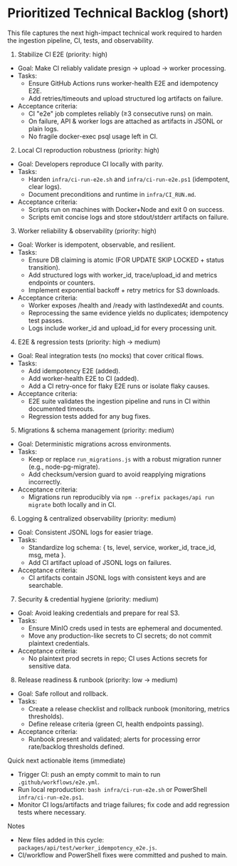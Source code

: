 # Prioritized Technical Backlog (short)

This file captures the next high-impact technical work required to harden the ingestion pipeline, CI, tests, and observability.

1) Stabilize CI E2E (priority: high)
- Goal: Make CI reliably validate presign -> upload -> worker processing.
- Tasks:
  - Ensure GitHub Actions runs worker-health E2E and idempotency E2E.
  - Add retries/timeouts and upload structured log artifacts on failure.
- Acceptance criteria:
  - CI "e2e" job completes reliably (≥3 consecutive runs) on main.
  - On failure, API & worker logs are attached as artifacts in JSONL or plain logs.
  - No fragile docker-exec psql usage left in CI.

2) Local CI reproduction robustness (priority: high)
- Goal: Developers reproduce CI locally with parity.
- Tasks:
  - Harden `infra/ci-run-e2e.sh` and `infra/ci-run-e2e.ps1` (idempotent, clear logs).
  - Document preconditions and runtime in `infra/CI_RUN.md`.
- Acceptance criteria:
  - Scripts run on machines with Docker+Node and exit 0 on success.
  - Scripts emit concise logs and store stdout/stderr artifacts on failure.

3) Worker reliability & observability (priority: high)
- Goal: Worker is idempotent, observable, and resilient.
- Tasks:
  - Ensure DB claiming is atomic (FOR UPDATE SKIP LOCKED + status transition).
  - Add structured logs with worker_id, trace/upload_id and metrics endpoints or counters.
  - Implement exponential backoff + retry metrics for S3 downloads.
- Acceptance criteria:
  - Worker exposes /health and /ready with lastIndexedAt and counts.
  - Reprocessing the same evidence yields no duplicates; idempotency test passes.
  - Logs include worker_id and upload_id for every processing unit.

4) E2E & regression tests (priority: high → medium)
- Goal: Real integration tests (no mocks) that cover critical flows.
- Tasks:
  - Add idempotency E2E (added).
  - Add worker-health E2E to CI (added).
  - Add a CI retry-once for flaky E2E runs or isolate flaky causes.
- Acceptance criteria:
  - E2E suite validates the ingestion pipeline and runs in CI within documented timeouts.
  - Regression tests added for any bug fixes.

5) Migrations & schema management (priority: medium)
- Goal: Deterministic migrations across environments.
- Tasks:
  - Keep or replace `run_migrations.js` with a robust migration runner (e.g., node-pg-migrate).
  - Add checksum/version guard to avoid reapplying migrations incorrectly.
- Acceptance criteria:
  - Migrations run reproducibly via `npm --prefix packages/api run migrate` both locally and in CI.

6) Logging & centralized observability (priority: medium)
- Goal: Consistent JSONL logs for easier triage.
- Tasks:
  - Standardize log schema: { ts, level, service, worker_id, trace_id, msg, meta }.
  - Add CI artifact upload of JSONL logs on failures.
- Acceptance criteria:
  - CI artifacts contain JSONL logs with consistent keys and are searchable.

7) Security & credential hygiene (priority: medium)
- Goal: Avoid leaking credentials and prepare for real S3.
- Tasks:
  - Ensure MinIO creds used in tests are ephemeral and documented.
  - Move any production-like secrets to CI secrets; do not commit plaintext credentials.
- Acceptance criteria:
  - No plaintext prod secrets in repo; CI uses Actions secrets for sensitive data.

8) Release readiness & runbook (priority: low → medium)
- Goal: Safe rollout and rollback.
- Tasks:
  - Create a release checklist and rollback runbook (monitoring, metrics thresholds).
  - Define release criteria (green CI, health endpoints passing).
- Acceptance criteria:
  - Runbook present and validated; alerts for processing error rate/backlog thresholds defined.

Quick next actionable items (immediate)
- Trigger CI: push an empty commit to main to run `.github/workflows/e2e.yml`.
- Run local reproduction: `bash infra/ci-run-e2e.sh` or PowerShell `infra/ci-run-e2e.ps1`.
- Monitor CI logs/artifacts and triage failures; fix code and add regression tests where necessary.

Notes
- New files added in this cycle: `packages/api/test/worker_idempotency_e2e.js`.
- CI/workflow and PowerShell fixes were committed and pushed to main.
